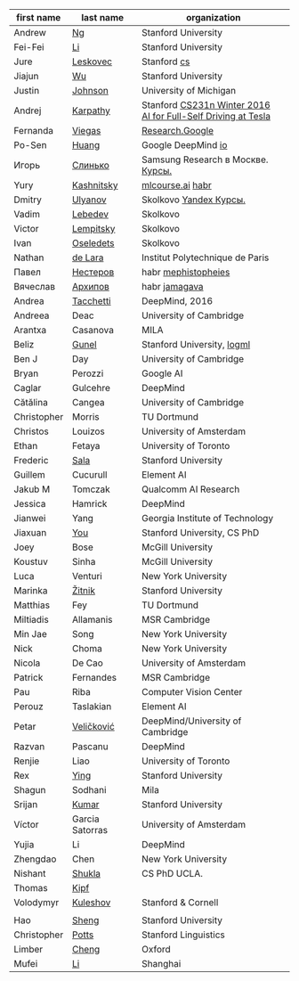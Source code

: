 | first name | last name | organization |
| ---------- | --------- | ------------ |
| Andrew | [Ng](https://youtube.com/playlist?list=PLoROMvodv4rMiGQp3WXShtMGgzqpfVfbU) | Stanford University |
| Fei-Fei | [Li](https://github.com/feifeili) | Stanford University |
| Jure | [Leskovec](https://github.com/profjure) | Stanford [cs](https://cs.stanford.edu/people/jure/) |
| Jiajun | [Wu](https://github.com/jiajunwu) | Stanford University |
| Justin | [Johnson](https://github.com/jcjohnson) | University of Michigan |
| Andrej | [Karpathy](https://github.com/karpathy) | Stanford  [CS231n Winter 2016](https://www.youtube.com/channel/UCPk8m_r6fkUSYmvgCBwq-sw) <br> [AI for Full-Self Driving at Tesla](https://youtu.be/hx7BXih7zx8)|
| Fernanda | [Viegas](https://research.google/people/FernandaViegas/) | [Research.Google](https://research.google) |
| Po-Sen | [Huang](https://github.com/posenhuang) | Google DeepMind [io](https://posenhuang.github.io/) |
| Игорь | [Слинько](https://github.com/SlinkoIgor) | Samsung Research в Москве. [Курсы.](https://stepik.org/course/50352/promo) |
| Yury | [Kashnitsky](https://github.com/Yorko) | [mlcourse.ai](https://mlcourse.ai/) [habr](https://habr.com/ru/company/ods/blog/325654/) |
| Dmitry | [Ulyanov](https://github.com/DmitryUlyanov) | Skolkovo [Yandex Курсы.](https://github.com/yandexdataschool/Practical_DL) |
| Vadim | [Lebedev](https://github.com/vadim-v-lebedev) | Skolkovo |
| Victor | [Lempitsky](https://github.com/victorlempitsky) | Skolkovo |
| Ivan | [Oseledets](https://github.com/oseledets) | Skolkovo |
| Nathan | [de Lara](https://github.com/nathandelara) | Institut Polytechnique de Paris |
| Павел | [Нестеров](https://github.com/mephistopheies) | habr [mephistopheies](https://habr.com/en/users/mephistopheies/posts/) |
| Вячеслав | [Архипов](https://github.com/VSArkhipov) | habr [jamagava](https://habr.com/ru/users/jamagava/posts/) |
| Andrea | [Tacchetti](https://github.com/atacchet) | DeepMind, 2016 |
| Andreea | Deac | University of Cambridge |
| Arantxa | Casanova | MILA |
| Beliz | [Gunel](https://github.com/belizgunel) | Stanford University, [logml](https://logml.ai/speakers/) |
| Ben J | Day | University of Cambridge |
| Bryan | Perozzi | Google AI |
| Caglar | Gulcehre | DeepMind |
| Cătălina | Cangea | University of Cambridge |
| Christopher | Morris | TU Dortmund |
| Christos | Louizos | University of Amsterdam |
| Ethan | Fetaya | University of Toronto |
| Frederic | [Sala](https://github.com/fredsala) | Stanford University |
| Guillem | Cucurull | Element AI |
| Jakub M | Tomczak | Qualcomm AI Research |
| Jessica | Hamrick | DeepMind |
| Jianwei | Yang | Georgia Institute of Technology |
| Jiaxuan | [You](https://github.com/JiaxuanYou) | Stanford University, CS PhD |
| Joey | Bose | McGill University |
| Koustuv | Sinha | McGill University |
| Luca | Venturi | New York University |
| Marinka | [Žitnik](https://github.com/marinkaz) | Stanford University |
| Matthias | Fey | TU Dortmund |
| Miltiadis | Allamanis | MSR Cambridge |
| Min Jae | Song | New York University |
| Nick | Choma | New York University |
| Nicola | De Cao | University of Amsterdam |
| Patrick | Fernandes | MSR Cambridge |
| Pau | Riba | Computer Vision Center |
| Perouz | Taslakian | Element AI |
| Petar | [Veličković](https://github.com/PetarV-) | DeepMind/University of Cambridge |
| Razvan | Pascanu | DeepMind |
| Renjie | Liao | University of Toronto |
| Rex | [Ying](https://github.com/RexYing) | Stanford University |
| Shagun | Sodhani | Mila |
| Srijan | [Kumar](https://github.com/srijankr) | Stanford University |
| Víctor | Garcia Satorras | University of Amsterdam |
| Yujia | Li | DeepMind |
| Zhengdao | Chen | New York University |
| Nishant | [Shukla](https://github.com/BinRoot) | CS PhD UCLA. |
| Thomas | [Kipf](https://github.com/tkipf) | |
| Volodymyr | [Kuleshov](https://github.com/kuleshov) | Stanford & Cornell |
|  |  |  |
| Hao | [Sheng](https://github.com/haossr) | Stanford University |
| Christopher | [Potts](https://github.com/cgpotts) | Stanford Linguistics |
| Limber | [Cheng](https://github.com/limberc) | Oxford |
| Mufei | [Li](https://github.com/mufeili) | Shanghai |
